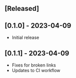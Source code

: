 ## [Released]

## [0.1.0] - 2023-04-09
- Initial release

## [0.1.1] - 2023-04-09
- Fixes for broken links
- Updates to CI workflow
